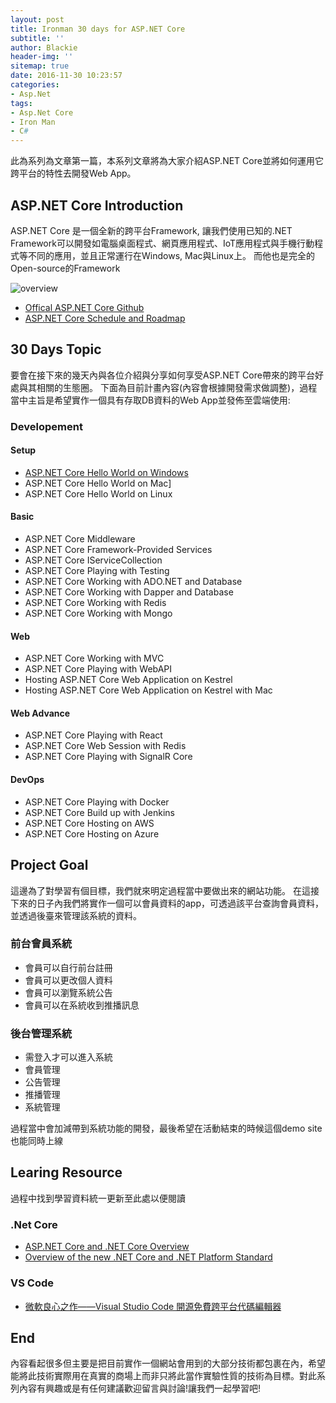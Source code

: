 ```yaml
---
layout: post
title: Ironman 30 days for ASP.NET Core
subtitle: ''
author: Blackie
header-img: ''
sitemap: true
date: 2016-11-30 10:23:57
categories: 
- Asp.Net
tags: 
- Asp.Net Core
- Iron Man
- C#
---
```

此為系列為文章第一篇，本系列文章將為大家介紹ASP.NET Core並將如何運用它跨平台的特性去開發Web App。

<!-- More -->

## ASP.NET Core Introduction ##

ASP.NET Core 是一個全新的跨平台Framework, 讓我們使用已知的.NET Framework可以開發如電腦桌面程式、網頁應用程式、IoT應用程式與手機行動程式等不同的應用，並且正常運行在Windows, Mac與Linux上。
而他也是完全的Open-source的Framework

![overview](overview.png)

- [Offical ASP.NET Core Github](https://github.com/aspnet/Home)
- [ASP.NET Core Schedule and Roadmap](https://github.com/aspnet/Home/wiki/Roadmap)

## 30 Days Topic ##

要會在接下來的幾天內與各位介紹與分享如何享受ASP.NET Core帶來的跨平台好處與其相關的生態圈。
下面為目前計畫內容(內容會根據開發需求做調整)，過程當中主旨是希望實作一個具有存取DB資料的Web App並發佈至雲端使用:

### Developement ###

#### Setup ###
- [ASP.NET Core Hello World on Windows](http://blackie1019.github.io/2017/03/06/ASP-NET-Core-HelloWorld-on-Windows/)
- ASP.NET Core Hello World on Mac]
- ASP.NET Core Hello World on Linux

#### Basic ####
- ASP.NET Core Middleware
- ASP.NET Core Framework-Provided Services
- ASP.NET Core IServiceCollection
- ASP.NET Core Playing with Testing
- ASP.NET Core Working with ADO.NET and Database
- ASP.NET Core Working with Dapper and Database
- ASP.NET Core Working with Redis
- ASP.NET Core Working with Mongo

#### Web ####
- ASP.NET Core Working with MVC
- ASP.NET Core Playing with WebAPI
- Hosting ASP.NET Core Web Application on Kestrel 
- Hosting ASP.NET Core Web Application on Kestrel with Mac

#### Web Advance ####
- ASP.NET Core Playing with React
- ASP.NET Core Web Session with Redis
- ASP.NET Core Playing with SignalR Core

#### DevOps ####
- ASP.NET Core Playing with Docker
- ASP.NET Core Build up with Jenkins
- ASP.NET Core Hosting on AWS
- ASP.NET Core Hosting on Azure

## Project Goal ##

這邊為了對學習有個目標，我們就來明定過程當中要做出來的網站功能。 在這接下來的日子內我們將實作一個可以會員資料的app，可透過該平台查詢會員資料，並透過後臺來管理該系統的資料。

### 前台會員系統 ###

- 會員可以自行前台註冊
- 會員可以更改個人資料
- 會員可以瀏覽系統公告
- 會員可以在系統收到推播訊息

### 後台管理系統 ###

- 需登入才可以進入系統
- 會員管理
- 公告管理
- 推播管理
- 系統管理

過程當中會加減帶到系統功能的開發，最後希望在活動結束的時候這個demo site也能同時上線

## Learing Resource ##

過程中找到學習資料統一更新至此處以便閱讀

### .Net Core ###
- [ASP.NET Core and .NET Core Overview](https://weblog.west-wind.com/posts/2016/jun/13/aspnet-core-and-net-core-overview)
- [Overview of the new .NET Core and .NET Platform Standard](https://www.slideshare.net/AlexThissen/overview-of-the-new-net-core-and-net-platform-standard)

### VS Code ###

- [微軟良心之作——Visual Studio Code 開源免費跨平台代碼編輯器](http://blog.csdn.net/chinahuyong/article/details/46480995)

## End ##

內容看起很多但主要是把目前實作一個網站會用到的大部分技術都包裹在內，希望能將此技術實際用在真實的商場上而非只將此當作實驗性質的技術為目標。對此系列內容有興趣或是有任何建議歡迎留言與討論!讓我們一起學習吧!